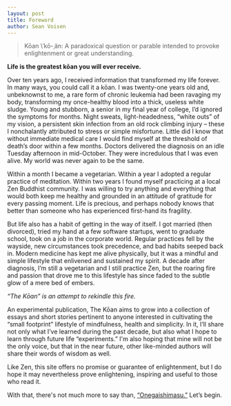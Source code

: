 ```yaml
---
layout: post
title: Foreword
author: Sean Voisen
---
```


> Kōan \ˈkō-ˌän\: A paradoxical question or parable intended to provoke enlightenment or great understanding.

<p class="tb"><strong>Life is the greatest kōan you will ever receive.</strong></p>

<p class="tb"><span class="lead">Over ten years ago,</span> I received information that transformed my life forever. In many ways, you could call it a kōan. I was twenty-one years old and, unbeknownst to me, a rare form of chronic leukemia had been ravaging my body, transforming my once-healthy blood into a thick, useless white sludge. Young and stubborn, a senior in my final year of college, I’d ignored the symptoms for months. Night sweats, light-headedness, “white outs” of my vision, a persistent skin infection from an old rock climbing injury – these I nonchalantly attributed to stress or simple misfortune. Little did I know that without immediate medical care I would find myself at the threshold of death’s door within a few months. Doctors delivered the diagnosis on an idle Tuesday afternoon in mid-October. They were incredulous that I was even alive. My world was never again to be the same.</p>

Within a month I became a vegetarian. Within a year I adopted a regular practice of meditation. Within two years I found myself practicing at a local Zen Buddhist community. I was willing to try anything and everything that would both keep me healthy and grounded in an attitude of gratitude for every passing moment. Life is precious, and perhaps nobody knows that better than someone who has experienced first-hand its fragility.

But life also has a habit of getting in the way of itself. I got married (then divorced), tried my hand at a few software startups, went to graduate school, took on a job in the corporate world. Regular practices fell by the wayside, new circumstances took precedence, and bad habits seeped back in. Modern medicine has kept me alive physically, but it was a mindful and simple lifestyle that enlivened and sustained my spirit. A decade after diagnosis, I’m still a vegetarian and I still practice Zen, but the roaring fire and passion that drove me to this lifestyle has since faded to the subtle glow of a mere bed of embers.

*“The Kōan” is an attempt to rekindle this fire.*

An experimental publication, The Kōan aims to grow into a collection of essays and short stories pertinent to anyone interested in cultivating the “small footprint” lifestyle of mindfulness, health and simplicity. In it, I’ll share not only what I’ve learned during the past decade, but also what I hope to learn through future life “experiments.” I'm also hoping that mine will not be the only voice, but that in the near future, other like-minded authors will share their words of wisdom as well.

Like Zen, this site offers no promise or guarantee of enlightenment, but I do hope it may nevertheless prove enlightening, inspiring and useful to those who read it.

<p class="tb">With that, there's not much more to say than, <a href="http://senseis.xmp.net/?Onegaishimasu">“Onegaishimasu.”</a> Let’s begin.</p>
